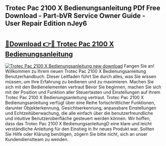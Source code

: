 ## Trotec Pac 2100 X Bedienungsanleitung PDf Free Download - Part-bVR Service Owner Guide - User Repair Edition nJey6

# <h2><a href="http://df5gpb1.blite.top/?on=Trotec+Pac+2100+X+Bedienungsanleitung">🔗Download 👉🔴 Trotec Pac 2100 X Bedienungsanleitung</a></h2>

[![Trotec Pac 2100 X Bedienungsanleitung new download](https://i.imgur.com/lujVjoI.png)](http://df5gpb1.blite.top/?on=Trotec+Pac+2100+X+Bedienungsanleitung)
Fangen Sie an! Willkommen zu Ihrem neuen Trotec Pac 2100 X Bedienungsanleitung Benutzerhandbuch. Dieser Leitfaden führt Sie durch alles, was Sie wissen müssen, um Ihre Erfahrung zu bedienen und zu maximieren. Machen Sie sich mit den Bedienelementen vertraut Bevor Sie beginnen, machen Sie sich mit der Position und Funktion aller Steuertasten und Einstellungen auf Ihrem Trotec Pac 2100 X Bedienungsanleitung vertraut. Trotec Pac 2100 X Bedienungsanleitung verfügt über eine Reihe fortschrittlicher Funktionen, darunter Objekterkennung, Gesichtserkennung, anpassbare Einstellungen und Echtzeitüberwachung, die alle einfach über die benutzerfreundliche und intuitive Benutzeroberfläche gesteuert werden können. Wir hoffen, dass das Trotec Pac 2100 X BedienungsanleitungD eine klare und leicht verständliche Anleitung für den Einstieg in Ihr neues Produkt war. Sollten Sie Hilfe oder Klärung benötigen, zögern Sie bitte nicht, sich an unser Kundendienstteam zu wenden.
